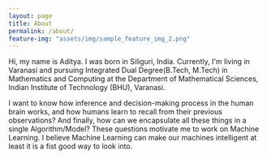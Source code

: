 ```yaml
---
layout: page
title: About
permalink: /about/
feature-img: "assets/img/sample_feature_img_2.png"
---
```


Hi, my name is Aditya. I was born in Siliguri, India. Currently, I'm living in Varanasi and pursuing Integrated Dual Degree(B.Tech, M.Tech) in Mathematics and Computing at the Department of Mathematical Sciences, Indian Institute of Technology (BHU), Varanasi.

I want to know how inference and decision-making process in the human brain works, and how humans learn to recall from their previous observations? And finally, how can we encapsulate all these things in a single Algorithm/Model? These questions motivate me to work on Machine Learning. I believe Machine Learning can make our machines intelligent at least it is a fist good way to look into.


